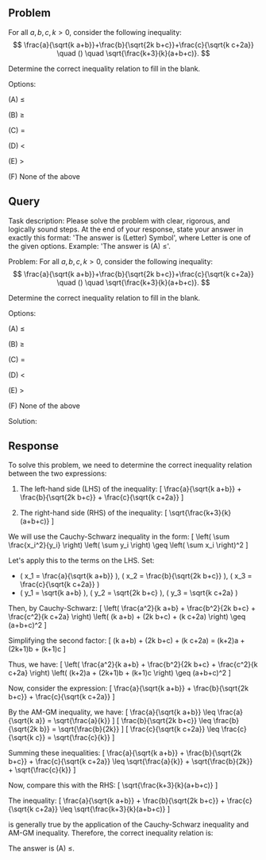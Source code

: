 ## Problem

For all $a, b, c, k > 0$, consider the following inequality:
$$
\frac{a}{\sqrt{k a+b}}+\frac{b}{\sqrt{2k b+c}}+\frac{c}{\sqrt{k c+2a}} \quad () \quad \sqrt{\frac{k+3}{k}(a+b+c)}.
$$

Determine the correct inequality relation to fill in the blank.

Options:

(A) $\leq$ 

(B) $\geq$

(C) $=$ 

(D) $<$

(E) $>$

(F) None of the above

## Query

Task description: Please solve the problem with clear, rigorous, and logically sound steps. At the end of your response, state your answer in exactly this format: 'The answer is (Letter) Symbol', where Letter is one of the given options. Example: 'The answer is (A) $\leq$'.

Problem: For all $a, b, c, k > 0$, consider the following inequality:
$$
\frac{a}{\sqrt{k a+b}}+\frac{b}{\sqrt{2k b+c}}+\frac{c}{\sqrt{k c+2a}} \quad () \quad \sqrt{\frac{k+3}{k}(a+b+c)}.
$$

Determine the correct inequality relation to fill in the blank.

Options:

(A) $\leq$ 

(B) $\geq$

(C) $=$ 

(D) $<$

(E) $>$

(F) None of the above

Solution:

## Response

To solve this problem, we need to determine the correct inequality relation between the two expressions:

1. The left-hand side (LHS) of the inequality:
   \[
   \frac{a}{\sqrt{k a+b}} + \frac{b}{\sqrt{2k b+c}} + \frac{c}{\sqrt{k c+2a}}
   \]

2. The right-hand side (RHS) of the inequality:
   \[
   \sqrt{\frac{k+3}{k}(a+b+c)}
   \]

We will use the Cauchy-Schwarz inequality in the form:
\[
\left( \sum \frac{x_i^2}{y_i} \right) \left( \sum y_i \right) \geq \left( \sum x_i \right)^2
\]

Let's apply this to the terms on the LHS. Set:
- \( x_1 = \frac{a}{\sqrt{k a+b}} \), \( x_2 = \frac{b}{\sqrt{2k b+c}} \), \( x_3 = \frac{c}{\sqrt{k c+2a}} \)
- \( y_1 = \sqrt{k a+b} \), \( y_2 = \sqrt{2k b+c} \), \( y_3 = \sqrt{k c+2a} \)

Then, by Cauchy-Schwarz:
\[
\left( \frac{a^2}{k a+b} + \frac{b^2}{2k b+c} + \frac{c^2}{k c+2a} \right) \left( (k a+b) + (2k b+c) + (k c+2a) \right) \geq (a+b+c)^2
\]

Simplifying the second factor:
\[
(k a+b) + (2k b+c) + (k c+2a) = (k+2)a + (2k+1)b + (k+1)c
\]

Thus, we have:
\[
\left( \frac{a^2}{k a+b} + \frac{b^2}{2k b+c} + \frac{c^2}{k c+2a} \right) \left( (k+2)a + (2k+1)b + (k+1)c \right) \geq (a+b+c)^2
\]

Now, consider the expression:
\[
\frac{a}{\sqrt{k a+b}} + \frac{b}{\sqrt{2k b+c}} + \frac{c}{\sqrt{k c+2a}}
\]

By the AM-GM inequality, we have:
\[
\frac{a}{\sqrt{k a+b}} \leq \frac{a}{\sqrt{k a}} = \sqrt{\frac{a}{k}}
\]
\[
\frac{b}{\sqrt{2k b+c}} \leq \frac{b}{\sqrt{2k b}} = \sqrt{\frac{b}{2k}}
\]
\[
\frac{c}{\sqrt{k c+2a}} \leq \frac{c}{\sqrt{k c}} = \sqrt{\frac{c}{k}}
\]

Summing these inequalities:
\[
\frac{a}{\sqrt{k a+b}} + \frac{b}{\sqrt{2k b+c}} + \frac{c}{\sqrt{k c+2a}} \leq \sqrt{\frac{a}{k}} + \sqrt{\frac{b}{2k}} + \sqrt{\frac{c}{k}}
\]

Now, compare this with the RHS:
\[
\sqrt{\frac{k+3}{k}(a+b+c)}
\]

The inequality:
\[
\frac{a}{\sqrt{k a+b}} + \frac{b}{\sqrt{2k b+c}} + \frac{c}{\sqrt{k c+2a}} \leq \sqrt{\frac{k+3}{k}(a+b+c)}
\]

is generally true by the application of the Cauchy-Schwarz inequality and AM-GM inequality. Therefore, the correct inequality relation is:

The answer is (A) $\leq$.